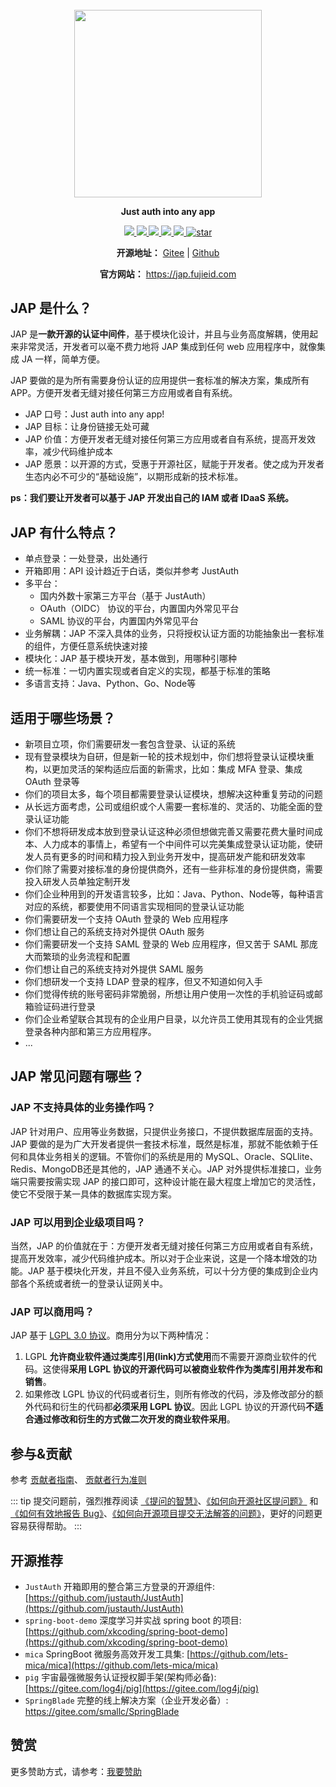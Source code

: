 ######

<p align="center">
	<img src="/logo.png" width="300">
</p>
<p align="center">
	<strong>Just auth into any app</strong>
</p>
<p align="center">
	<a target="_blank" href="https://search.maven.org/artifact/me.zhyd.oauth/JustAuth/1.15.9/jar">
		<img src="https://img.shields.io/badge/Maven%20Central-1.0.0-blue" ></img>
	</a>
	<a target="_blank" href="https://gitee.com/yadong.zhang/JustAuth/blob/master/LICENSE">
		<img src="https://img.shields.io/badge/license-LGPL%203.0-red" ></img>
	</a>
	<a target="_blank" href="https://www.oracle.com/technetwork/java/javase/downloads/index.html">
		<img src="https://img.shields.io/badge/JDK-1.8+-green.svg" ></img>
	</a>
	<a target="_blank" href="https://apidoc.gitee.com/yadong.zhang/JustAuth/" title="API文档">
		<img src="https://img.shields.io/badge/Api%20Docs-1.0.0-orange" ></img>
	</a>
	<a target="_blank" href="https://justauth.wiki" title="参考文档">
		<img src="https://img.shields.io/badge/Docs-latest-blueviolet.svg" ></img>
	</a>
    <a target="_blank" href='https://gitee.com/fujieid/jap/stargazers'>
      <img src="https://gitee.com/fujieid/jap/badge/star.svg" alt='star'></img>
    </a>
</p>
<p align="center">
	<strong>开源地址：</strong> <a target="_blank" href='https://gitee.com/fujieid/jap'>Gitee</a> | <a target="_blank" href='https://gitee.com/fujieid/jap'>Github</a>
</p>
<p align="center">
	<strong>官方网站：</strong> <a target="_blank" href='https://jap.fujieid.com'>https://jap.fujieid.com</a>
</p>

## JAP 是什么？

JAP 是**一款开源的认证中间件**，基于模块化设计，并且与业务高度解耦，使用起来非常灵活，开发者可以毫不费力地将 JAP 集成到任何 web 应用程序中，就像集成 JA 一样，简单方便。

JAP 要做的是为所有需要身份认证的应用提供一套标准的解决方案，集成所有 APP。方便开发者无缝对接任何第三方应用或者自有系统。

- JAP 口号：Just auth into any app!
- JAP 目标：让身份链接无处可藏
- JAP 价值：方便开发者无缝对接任何第三方应用或者自有系统，提高开发效率，减少代码维护成本
- JAP 愿景：以开源的方式，受惠于开源社区，赋能于开发者。使之成为开发者生态内必不可少的“基础设施”，以期形成新的技术标准。

**ps：我们要让开发者可以基于 JAP 开发出自己的 IAM 或者 IDaaS 系统。**

## JAP 有什么特点？

- 单点登录：一处登录，出处通行
- 开箱即用：API 设计趋近于白话，类似并参考 JustAuth
- 多平台：
  - 国内外数十家第三方平台（基于 JustAuth）
  - OAuth（OIDC） 协议的平台，内置国内外常见平台
  - SAML 协议的平台，内置国内外常见平台
- 业务解耦：JAP 不深入具体的业务，只将授权认证方面的功能抽象出一套标准的组件，方便任意系统快速对接
- 模块化：JAP 基于模块开发，基本做到，用哪种引哪种
- 统一标准：一切内置实现或者自定义的实现，都基于标准的策略
- 多语言支持：Java、Python、Go、Node等

## 适用于哪些场景？

- 新项目立项，你们需要研发一套包含登录、认证的系统
- 现有登录模块为自研，但是新一轮的技术规划中，你们想将登录认证模块重构，以更加灵活的架构适应后面的新需求，比如：集成 MFA 登录、集成 OAuth 登录等
- 你们的项目太多，每个项目都需要登录认证模块，想解决这种重复劳动的问题
- 从长远方面考虑，公司或组织或个人需要一套标准的、灵活的、功能全面的登录认证功能
- 你们不想将研发成本放到登录认证这种必须但想做完善又需要花费大量时间成本、人力成本的事情上，希望有一个中间件可以完美集成登录认证功能，使研发人员有更多的时间和精力投入到业务开发中，提高研发产能和研发效率
- 你们除了需要对接标准的身份提供商外，还有一些非标准的身份提供商，需要投入研发人员单独定制开发
- 你们企业种用到的开发语言较多，比如：Java、Python、Node等，每种语言对应的系统，都要使用不同语言实现相同的登录认证功能
- 你们需要研发一个支持 OAuth 登录的 Web 应用程序
- 你们想让自己的系统支持对外提供 OAuth 服务
- 你们需要研发一个支持 SAML 登录的 Web 应用程序，但又苦于 SAML 那庞大而繁琐的业务流程和配置
- 你们想让自己的系统支持对外提供 SAML 服务
- 你们想研发一个支持 LDAP 登录的程序，但又不知道如何入手
- 你们觉得传统的账号密码非常脆弱，所想让用户使用一次性的手机验证码或邮箱验证码进行登录
- 你们企业希望联合其现有的企业用户目录，以允许员工使用其现有的企业凭据登录各种内部和第三方应用程序。
- ...

## JAP 常见问题有哪些？

### JAP 不支持具体的业务操作吗？

JAP 针对用户、应用等业务数据，只提供业务接口，不提供数据库层面的支持。JAP 要做的是为广大开发者提供一套技术标准，既然是标准，那就不能依赖于任何和具体业务相关的逻辑。不管你们的系统是用的 MySQL、Oracle、SQLlite、Redis、MongoDB还是其他的，JAP 通通不关心。JAP 对外提供标准接口，业务端只需要按需实现 JAP 的接口即可，这种设计能在最大程度上增加它的灵活性，使它不受限于某一具体的数据库实现方案。

### JAP 可以用到企业级项目吗？

当然，JAP 的价值就在于：方便开发者无缝对接任何第三方应用或者自有系统，提高开发效率，减少代码维护成本。所以对于企业来说，这是一个降本增效的功能。JAP 基于模块化开发，并且不侵入业务系统，可以十分方便的集成到企业内部各个系统或者统一的登录认证网关中。

### JAP 可以商用吗？

JAP 基于 [LGPL 3.0 协议](https://gitee.com/idaas/jap/blob/master/LICENSE)。商用分为以下两种情况：

1. LGPL **允许商业软件通过类库引用(link)方式使用**而不需要开源商业软件的代码。这使得**采用 LGPL 协议的开源代码可以被商业软件作为类库引用并发布和销售**。
2. 如果修改 LGPL 协议的代码或者衍生，则所有修改的代码，涉及修改部分的额外代码和衍生的代码都**必须采用 LGPL 协议**。因此 LGPL 协议的开源代码**不适合通过修改和衍生的方式做二次开发的商业软件采用**。


## 参与&贡献

参考 [贡献者指南](/community/contributing)、 [贡献者行为准则](/community/code-of-conduct)

::: tip
提交问题前，强烈推荐阅读 [《提问的智慧》](https://github.com/ryanhanwu/How-To-Ask-Questions-The-Smart-Way)、[《如何向开源社区提问题》](https://github.com/seajs/seajs/issues/545) 和 [《如何有效地报告 Bug》](http://www.chiark.greenend.org.uk/~sgtatham/bugs-cn.html)、[《如何向开源项目提交无法解答的问题》](https://zhuanlan.zhihu.com/p/25795393)，更好的问题更容易获得帮助。
:::

## 开源推荐
- `JustAuth` 开箱即用的整合第三方登录的开源组件: [https://github.com/justauth/JustAuth](https://github.com/justauth/JustAuth)
- `spring-boot-demo` 深度学习并实战 spring boot 的项目: [https://github.com/xkcoding/spring-boot-demo](https://github.com/xkcoding/spring-boot-demo)
- `mica` SpringBoot 微服务高效开发工具集: [https://github.com/lets-mica/mica](https://github.com/lets-mica/mica)
- `pig` 宇宙最强微服务认证授权脚手架(架构师必备): [https://gitee.com/log4j/pig](https://gitee.com/log4j/pig)
- `SpringBlade` 完整的线上解决方案（企业开发必备）: https://gitee.com/smallc/SpringBlade

## 赞赏

更多赞助方式，请参考：[我要赞助](/sponsor)
